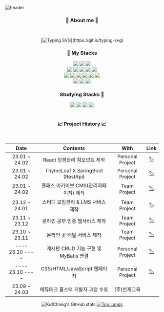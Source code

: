 ![header](https://capsule-render.vercel.app/api?type=waving&color=auto&height=200&section=header&text=Chang%20kyu%20&fontSize=60&animation=twinkling&text-color=black)

<h3 align="center"><b>👀 About me 👀</b></h3>

<div align="center">
  <br>

  [![Typing SVG](https://readme-typing-svg.demolab.com?font=Nanum+Gothic+Coding&size=30&pause=1000&color=000000&center=true&vcenter=true&width=1000&lines=“기술+스택을+빠르게+흡수하는+개발자+입니다.”;“함께+성장하는+것을+꾸준히+고민하는+개발자+입니다.”;"물음표+보단+느낌표를+주는+개발자+입니다.";)](https://git.io/typing-svg) 
  
</div>


<h3 align="center"><b>📖 My Stacks </b></h3>
<div>
<div align="center">
  <img src="https://img.shields.io/badge/java-%23ED8B00.svg?style=for-the-badge&logo=openjdk&logoColor=white">
  <img src="https://img.shields.io/badge/spring-6DB33F?style=for-the-badge&logo=spring&logoColor=white">
  <img src="https://img.shields.io/badge/springboot-6DB33F?style=for-the-badge&logo=springboot&logoColor=white">
  <br>
  <img src="https://img.shields.io/badge/mysql-4479A1?style=for-the-badge&logo=mysql&logoColor=white">
  <img src="https://img.shields.io/badge/mariaDB-003545?style=for-the-badge&logo=mariaDB&logoColor=white">
  <img src="https://img.shields.io/badge/mybatis-004088?style=for-the-badge&logo=mybatis&logoColor=white">
  <img src="https://img.shields.io/badge/amazonaws-232F3E?style=for-the-badge&logo=amazonaws&logoColor=white">
  <img src="https://img.shields.io/badge/apache tomcat-F8DC75?style=for-the-badge&logo=apachetomcat&logoColor=white">
  <br>
  <img src="https://img.shields.io/badge/html5-E34F26?style=for-the-badge&logo=html5&logoColor=white">
  <img src="https://img.shields.io/badge/css-1572B6?style=for-the-badge&logo=css3&logoColor=white">
  <img src="https://img.shields.io/badge/javascript-F7DF1E?style=for-the-badge&logo=javascript&logoColor=black">
  <img src="https://img.shields.io/badge/react-61DAFB?style=for-the-badge&logo=react&logoColor=black">
  <img src="https://img.shields.io/badge/vue.js-4FC08D?style=for-the-badge&logo=vue.js&logoColor=white">
  <img src="https://img.shields.io/badge/node.js-6DA55F?style=for-the-badge&logo=node.js&logoColor=white">
  <br>
  <img src="https://img.shields.io/badge/github-181717?style=for-the-badge&logo=github&logoColor=white">
  <img src="https://img.shields.io/badge/Notion-%23000000.svg?style=for-the-badge&logo=notion&logoColor=white">
  <img src="https://img.shields.io/badge/Slack-4A154B?style=for-the-badge&logo=slack&logoColor=white">
  <br>
</div>

<h3 align="center"><b> Studying Stacks 📖</b></h3>
<div>
<div align="center">
  <div>
  <img src="https://img.shields.io/badge/python-3670A0?style=for-the-badge&logo=python&logoColor=ffdd54">
  <img src="https://img.shields.io/badge/kotlin-%237F52FF.svg?style=for-the-badge&logo=kotlin&logoColor=white">
  <img src="https://img.shields.io/badge/unity-%23000000.svg?style=for-the-badge&logo=unity&logoColor=white">
  <img src="https://img.shields.io/badge/unrealengine-%23313131.svg?style=for-the-badge&logo=unrealengine&logoColor=white">
 <br>
  <br>
</div>
  <h3>📈 Project History 📈</h3>
  
<br>
  
| Date | Contents | With | Link |
|:---:|:---:|:---:|:---:|
| 23.01 ~ 24.02 | React 일정관리 컴포넌트 제작 | Personal Project | [🏷](https://github.com/kidchang93/todo-app) |
| 23.01 ~ 24.02 | ThymeLeaf X SpringBoot (RestApi) | Personal Project | [🏷](https://github.com/kidchang93/sbt_data/tree/main/Board) |
| 23.01 ~ 24.02 | 클래스 아카이브 CMS(관리자페이지) 제작 | Team Project | [🏷](https://github.com/kidchang93/SloopArchive) |
| 23.12 ~ 24.01 | 스터디 모임관리 & LMS 서비스 제작 | Team Project | [🏷](https://github.com/kidchang93/Sloop-Spring) |
| 23.11 ~ 23.12 | 온라인 공부 인증 웹서비스 제작 | Team Project | [🏷](https://github.com/kidchang93/GongCheck/tree/main) |
| 23.10 ~ 23.11 | 온라인 꽃 배달 서비스 제작 | Team Project | [🏷](https://github.com/kidchang93/team3_project/tree/develop) |
| ---- 23.10 ---- | 게시판 CRUD 기능 구현 및 MyBatis 연결 | Personal Project | [🏷](https://github.com/kidchang93/ck_database/tree/main/Java_MyBatis) |
| ---- 23.10 ---- | CSS/HTML/JavaScript 웹페이지 | Personal Project | [🏷](https://github.com/kidchang93/webProject) |
| 23.09 ~ 24.03 | 에듀테크 풀스택 개발자 과정 수료 | (주)천재교육 |


![KidChang's GitHub stats](https://github-readme-stats.vercel.app/api?username=kidchang93&show_icons=true&theme=solarized-light) [![Top Langs](https://github-readme-stats.vercel.app/api/top-langs/?username=kidchang93&layout=compact)](https://github.com/kidchang93/github-readme-stats)

